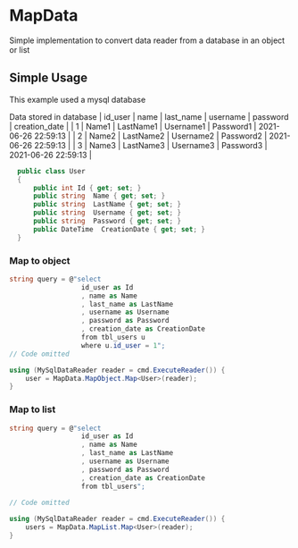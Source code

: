 # MapData
Simple implementation to convert data reader from a database in an object or list

## Simple Usage
This example used a mysql database

Data stored in database
| id_user | name | last_name | username | password | creation_date |
| 1 | Name1 | LastName1 | Username1 | Password1 | 2021-06-26 22:59:13 |
| 2 | Name2 | LastName2 | Username2 | Password2 | 2021-06-26 22:59:13 |
| 3 | Name3 | LastName3 | Username3 | Password3 | 2021-06-26 22:59:13 |

```csharp
  public class User
  {
      public int Id { get; set; }
      public string  Name { get; set; }
      public string  LastName { get; set; }
      public string  Username { get; set; }
      public string  Password { get; set; }
      public DateTime  CreationDate { get; set; }
  }
```

### Map to object

```csharp
string query = @"select 
                  id_user as Id
                  , name as Name
                  , last_name as LastName
                  , username as Username
                  , password as Password
                  , creation_date as CreationDate
                  from tbl_users u
                  where u.id_user = 1";
// Code omitted

using (MySqlDataReader reader = cmd.ExecuteReader()) {
    user = MapData.MapObject.Map<User>(reader);
}

```

### Map to list

```csharp
string query = @"select 
                  id_user as Id
                  , name as Name
                  , last_name as LastName
                  , username as Username
                  , password as Password
                  , creation_date as CreationDate
                  from tbl_users";
                                
// Code omitted

using (MySqlDataReader reader = cmd.ExecuteReader()) {
    users = MapData.MapList.Map<User>(reader);
}

```

